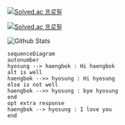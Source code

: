 [![Solved.ac
프로필](http://mazassumnida.wtf/api/v2/generate_badge?boj=melon940925)](https://solved.ac/melon940925)



[![Solved.ac
프로필](http://mazassumnida.wtf/api/mini/generate_badge?boj=melon940925)](https://solved.ac/melon940925)



![Github Stats](https://github-readme-stats.vercel.app/api?username=hyosyung&show_icons=true)

```mermaid
sequenceDiagram
autonumber
hyosung --> haengbok : Hi haengbok
alt is well
haengbok -->> hyosung : Hi hyosung
else is not well
haengbok -->> hyosung : bye hyosung
end
opt extra response
haengbok --> hyosung : I love you
end
```
